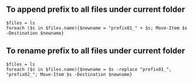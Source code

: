 ## To append prefix to all files under current folder
```
$files = ls
foreach ($s in $files.name){$newname = "prefix01_" + $s; Move-Item $s -Destination $newname}
```


## To rename prefix to all files under current folder
```
$files = ls
foreach ($s in $files.name){$newname = $s -replace "prefix01_", "prefix02_"; Move-Item $s -Destination $newname}
```

